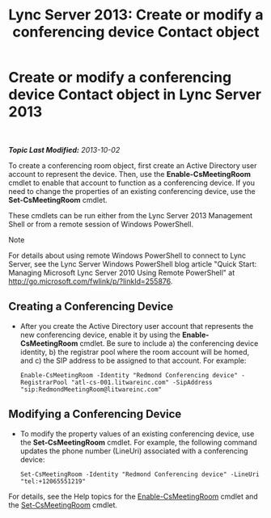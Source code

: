 ﻿---
title: 'Lync Server 2013: Create or modify a conferencing device Contact object'
TOCTitle: Create or modify a conferencing device Contact object
ms:assetid: 62ed64be-379c-417d-9453-511881cf5604
ms:mtpsurl: https://technet.microsoft.com/en-us/library/JJ994035(v=OCS.15)
ms:contentKeyID: 51803945
ms.date: 07/23/2014
mtps_version: v=OCS.15
---

<div data-xmlns="http://www.w3.org/1999/xhtml">

<div class="topic" data-xmlns="http://www.w3.org/1999/xhtml" data-msxsl="urn:schemas-microsoft-com:xslt" data-cs="http://msdn.microsoft.com/en-us/">

<div data-asp="http://msdn2.microsoft.com/asp">

# Create or modify a conferencing device Contact object in Lync Server 2013

</div>

<div id="mainSection">

<div id="mainBody">

<span> </span>

_**Topic Last Modified:** 2013-10-02_

To create a conferencing room object, first create an Active Directory user account to represent the device. Then, use the **Enable-CsMeetingRoom** cmdlet to enable that account to function as a conferencing device. If you need to change the properties of an existing conferencing device, use the **Set-CsMeetingRoom** cmdlet.

These cmdlets can be run either from the Lync Server 2013 Management Shell or from a remote session of Windows PowerShell.

<div>


> [!NOTE]
> For details about using remote Windows PowerShell to connect to Lync Server, see the Lync Server Windows PowerShell blog article "Quick Start: Managing Microsoft Lync Server 2010 Using Remote PowerShell" at <A href="http://go.microsoft.com/fwlink/p/?linkid=255876">http://go.microsoft.com/fwlink/p/?linkId=255876</A>.



</div>

<div>


<div>

## Creating a Conferencing Device

  - After you create the Active Directory user account that represents the new conferencing device, enable it by using the **Enable-CsMeetingRoom** cmdlet. Be sure to include a) the conferencing device identity, b) the registrar pool where the room account will be homed, and c) the SIP address to be assigned to that account. For example:
    
        Enable-CsMeetingRoom -Identity "Redmond Conferencing device" -RegistrarPool "atl-cs-001.litwareinc.com" -SipAddress "sip:RedmondMeetingRoom@litwareinc.com"

</div>

<div>

## Modifying a Conferencing Device

  - To modify the property values of an existing conferencing device, use the **Set-CsMeetingRoom** cmdlet. For example, the following command updates the phone number (LineUri) associated with a conferencing device:
    
        Set-CsMeetingRoom -Identity "Redmond Conferencing device" -LineUri "tel:+12065551219"

</div>

For details, see the Help topics for the [Enable-CsMeetingRoom](https://docs.microsoft.com/en-us/powershell/module/skype/Enable-CsMeetingRoom) cmdlet and the [Set-CsMeetingRoom](https://docs.microsoft.com/en-us/powershell/module/skype/Set-CsMeetingRoom) cmdlet.

</div>

</div>

<span> </span>

</div>

</div>

</div>

